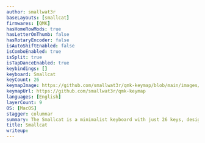 ```yaml
---
author: smallwat3r
baseLayouts: [smallcat]
firmwares: [QMK]
hasHomeRowMods: true
hasLetterOnThumb: false
hasRotaryEncoder: false
isAutoShiftEnabled: false
isComboEnabled: true
isSplit: true
isTapDanceEnabled: true
keybindings: []
keyboard: Smallcat
keyCount: 26
keymapImage: https://github.com/smallwat3r/qmk-keymap/blob/main/images/keymap.png
keymapUrl: https://github.com/smallwat3r/qmk-keymap
languages: [English]
layerCount: 9
OS: [MacOS]
stagger: columnar
summary: The Smallcat is a minimalist keyboard with just 26 keys, designed to reduce finger strain and minimize movement—especially for the pinky fingers. To compensate for the limited number of keys, it relies heavily on combo inputs. Using very light switches is recommended, making the typing experience especially comfortable.
title: Smallcat
writeup: 
---
```

